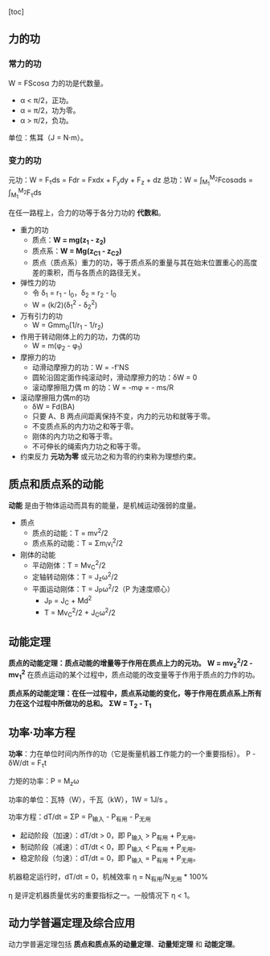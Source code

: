 [toc]

## 力的功

### 常力的功

W = FScos&alpha;
力的功是代数量。

- &alpha; &lt; &pi;/2，正功。
- &alpha; = &pi;/2，功为零。
- &alpha; &gt; &pi;/2，负功。

单位：焦耳（J = N&sdot;m）。

### 变力的功

元功：W = F<sub>&tau;</sub>ds = Fdr = F<sUub>x</sub>dx + F<sub>y</sub>dy + F<sub>z</sub> + dz
总功：W = &int;<sub>M<sub>1</sub></sub><sup>M<sub>2</sub></sup>Fcos&alpha;ds = &int;<sub>M<sub>1</sub></sub><sup>M<sub>2</sub></sup>F<sub>&tau;</sub>ds

在任一路程上，合力的功等于各分力功的 **代数和**。

- 重力的功
	- 质点：**W = mg(z<sub>1</sub> - z<sub>2</sub>)**
	- 质点系：**W = Mg(z<sub>C1</sub> - z<sub>C2</sub>)**
	- 质点（质点系）重力的功，等于质点系的重量与其在始末位置重心的高度差的乘积，而与各质点的路径无关。
- 弹性力的功
	- 令 &delta;<sub>1</sub> = r<sub>1</sub> - l<sub>0</sub>，&delta;<sub>2</sub> = r<sub>2</sub> - l<sub>0</sub>
	- W = (k/2)(&delta;<sub>1</sub><sup>2</sup> - &delta;<sub>2</sub><sup>2</sup>)
- 万有引力的功
	- W = Gmm<sub>0</sub>(1/r<sub>1</sub> - 1/r<sub>2</sub>)
- 作用于转动刚体上的力的功，力偶的功
	- W = m(&phi;<sub>2</sub> - &phi;<sub>1</sub>)
- 摩擦力的功
	- 动滑动摩擦力的功：W = -f'NS
	- 圆轮沿固定面作纯滚动时，滑动摩擦力的功：&delta;W = 0
	- 滚动摩擦阻力偶 m 的功：W = -m&phi; = - ms/R
- 滚动摩擦阻力偶m的功
	- &delta;W = Fd(BA)
	- 只要 A、B 两点间距离保持不变，内力的元功和就等于零。
	- 不变质点系的内力功之和等于零。
  - 刚体的内力功之和等于零。
  - 不可伸长的绳索内力功之和等于零。
- 约束反力 **元功为零** 或元功之和为零的约束称为理想约束。

## 质点和质点系的动能

**动能** 是由于物体运动而具有的能量，是机械运动强弱的度量。

- 质点
	- 质点的动能：T = mv<sup>2</sup>/2
	- 质点系的动能：T = &Sigma;m<sub>i</sub>v<sub>i</sub><sup>2</sup>/2
- 刚体的动能
	- 平动刚体：T = Mv<sub>C</sub><sup>2</sup>/2
	- 定轴转动刚体：T = J<sub>z</sub>&omega;<sup>2</sup>/2
	- 平面运动刚体：T = J<sub>P</sub>&omega;<sup>2</sup>/2（P 为速度顺心）
		- J<sub>P</sub> = J<sub>C</sub> + Md<sup>2</sup>
		- T = Mv<sub>C</sub><sup>2</sup>/2 + J<sub>C</sub>&omega;<sup>2</sup>/2

## 动能定理

**质点的动能定理：质点动能的增量等于作用在质点上力的元功。**
**W = mv<sub>2</sub><sup>2</sup>/2 - mv<sub>1</sub><sup>2</sup>**
在质点运动的某个过程中，质点动能的改变量等于作用于质点的力作的功。

**质点系的动能定理：在任一过程中，质点系动能的变化，等于作用在质点系上所有力在这个过程中所做功的总和。**
**&Sigma;W = T<sub>2</sub> - T<sub>1</sub>**

## 功率·功率方程

**功率**：力在单位时间内所作的功（它是衡量机器工作能力的一个重要指标）。
P - &delta;W/dt = F<sub>&tau;</sub>t

力矩的功率：P = M<sub>z</sub>&omega;

功率的单位：瓦特（W），千瓦（kW），1W = 1J/s 。

功率方程：dT/dt = &Sigma;P = P<sub>输入</sub> - P<sub>有用</sub> - P<sub>无用</sub>

- 起动阶段（加速）：dT/dt &gt; 0，即 P<sub>输入</sub> &gt; P<sub>有用</sub> + P<sub>无用</sub>。
- 制动阶段（减速）：dT/dt &lt; 0，即 P<sub>输入</sub> &lt; P<sub>有用</sub> + P<sub>无用</sub>。
- 稳定阶段（匀速）：dT/dt = 0，即 P<sub>输入</sub> = P<sub>有用</sub> + P<sub>无用</sub>。

机器稳定运行时，dT/dt = 0，机械效率 &eta; = N<sub>有用</sub>/N<sub>无用</sub> \* 100%

&eta; 是评定机器质量优劣的重要指标之一。一般情况下 &eta; &lt; 1。

## 动力学普遍定理及综合应用

动力学普遍定理包括 **质点和质点系的动量定理**、**动量矩定理** 和 **动能定理**。
